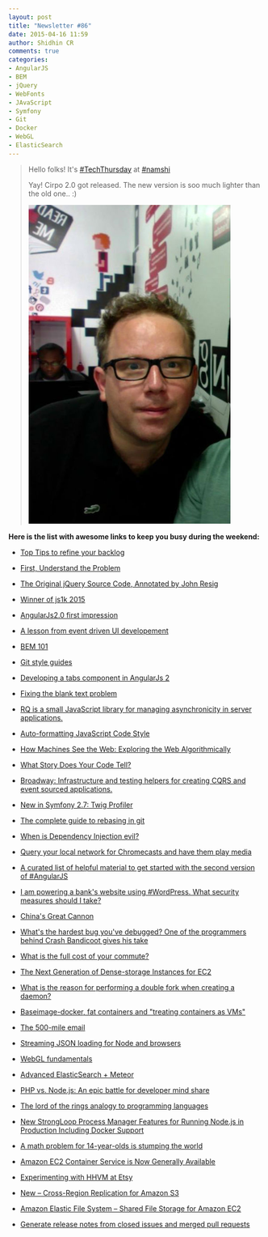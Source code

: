 ```yaml
---
layout: post
title: "Newsletter #86"
date: 2015-04-16 11:59
author: Shidhin CR
comments: true
categories: 
- AngularJS
- BEM
- jQuery
- WebFonts
- JAvaScript
- Symfony
- Git
- Docker
- WebGL
- ElasticSearch
---
```



> Hello folks!
> It's [#TechThursday](http://tech.namshi.io/blog/categories/techthursday/) at [#namshi](http://twitter.com/techNamshi)
> 
> Yay! Cirpo 2.0 got released. The new version is soo much lighter than the old one.. :)
> 
> <img src="/images/cirpo_new.jpg" width=400 />

**Here is the list with awesome links to keep you busy during the weekend:**

* [Top Tips to refine your backlog](http://bit.ly/1CNwezu)

* [First, Understand the Problem](http://bit.ly/1FVDGvG)

* [The Original jQuery Source Code, Annotated by John Resig](http://genius.it/ejohn.org/files/jquery-original.html)

* [Winner of js1k 2015](http://js1k.com/2015-hypetrain/demo/2306)
<!-- more -->
* [AngularJs2.0 first impression](http://blog.mgechev.com/2015/04/06/angular2-first-impressions/)

* [A lesson from event driven UI developement](https://code.mixpanel.com/2015/04/08/straightening-our-backbone-a-lesson-in-event-driven-ui-development/)

* [BEM 101](https://css-tricks.com/bem-101/)

* [Git style guides](https://github.com/agis-/git-style-guide)

* [Developing a tabs component in AngularJs 2](http://blog.thoughtram.io/angular/2015/04/09/developing-a-tabs-component-in-angular-2.html)

* [Fixing the blank text problem](https://www.igvita.com/2015/04/10/fixing-the-blank-text-problem/)

* [RQ is a small JavaScript library for managing asynchronicity in server applications.](http://www.rq.crockford.com/)

* [Auto-formatting JavaScript Code Style](https://medium.com/@addyosmani/auto-formatting-javascript-code-style-fe0f98a923b8)

* [How Machines See the Web: Exploring the Web Algorithmically](http://blog.algorithmia.com/post/116365814879/how-machines-see-the-web-exploring-the-web)

* [What Story Does Your Code Tell?](http://www.daedtech.com/what-story-does-your-code-tell)

* [Broadway: Infrastructure and testing helpers for creating CQRS and event sourced applications.](https://github.com/qandidate-labs/broadway)

* [New in Symfony 2.7: Twig Profiler](http://symfony.com/blog/new-in-symfony-2-7-twig-profiler)

* [The complete guide to rebasing in git](http://buff.ly/1DEX2Wn)

* [When is Dependency Injection evil?](http://buff.ly/1DXdCTn)

* [Query your local network for Chromecasts and have them play media](http://buff.ly/1FNxcz2)

* [A curated list of helpful material to get started with the second version of #AngularJS](http://buff.ly/1FE2ZFb)

* [I am powering a bank's website using #WordPress. What security measures should I take?](http://buff.ly/1aluLIB)

* [China's Great Cannon](http://buff.ly/1FBdt8i)

* [What's the hardest bug you've debugged? One of the programmers behind Crash Bandicoot gives his take](http://buff.ly/1aBOunM)

* [What is the full cost of your commute?](http://buff.ly/1D7l76T)

* [The Next Generation of Dense-storage Instances for EC2](http://buff.ly/1aO2Ths)

* [What is the reason for performing a double fork when creating a daemon?](http://buff.ly/1E9SXKj)

* [Baseimage-docker, fat containers and "treating containers as VMs"](http://buff.ly/1yXNO2a)

* [The 500-mile email](http://web.mit.edu/jemorris/humor/500-miles)

* [Streaming JSON loading for Node and browsers](http://oboejs.com/)

* [WebGL fundamentals](http://webglfundamentals.org/)

* [Advanced ElasticSearch + Meteor](https://prezi.com/50wflpdvscbo/advanced-elasticsearch-meteor)

* [PHP vs. Node.js: An epic battle for developer mind share](http://www.infoworld.com/article/2866712/php/php-vs-node-js-an-epic-battle-for-developer-mind-share.html)

* [The lord of the rings analogy to programming languages](http://imgur.com/gallery/d9cU904)

* [New StrongLoop Process Manager Features for Running Node.js in Production Including Docker Support](https://strongloop.com/strongblog/node-js-process-manager-production-docker/)

* [A math problem for 14-year-olds is stumping the world](http://mashable.com/2015/04/13/math-is-hard/)

* [Amazon EC2 Container Service is Now Generally Available](https://aws.amazon.com/about-aws/whats-new/2015/04/amazon-ec2-container-service-is-now-generally-available/)

* [Experimenting with HHVM at Etsy](https://codeascraft.com/2015/04/06/experimenting-with-hhvm-at-etsy/)

* [New – Cross-Region Replication for Amazon S3](https://aws.amazon.com/blogs/aws/new-cross-region-replication-for-amazon-s3/)

* [Amazon Elastic File System – Shared File Storage for Amazon EC2](https://aws.amazon.com/blogs/aws/amazon-elastic-file-system-shared-file-storage-for-amazon-ec2/)

* [Generate release notes from closed issues and merged pull requests](https://github.com/zestia/hubrelease/blob/master/README.md)


